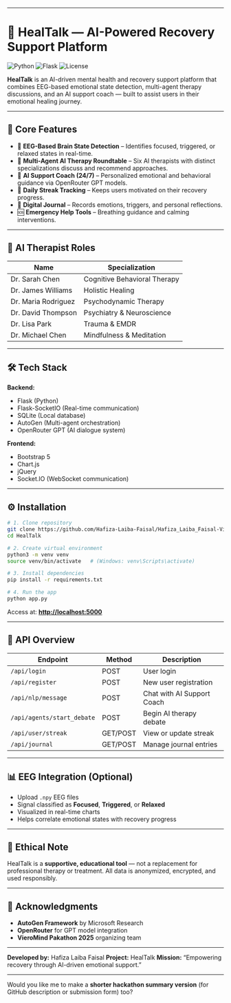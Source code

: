 
---

# 🧠 HealTalk — AI-Powered Recovery Support Platform



![Python](https://img.shields.io/badge/python-3.8+-blue.svg)
![Flask](https://img.shields.io/badge/flask-2.0+-green.svg)
![License](https://img.shields.io/badge/license-MIT-blue.svg)

**HealTalk** is an AI-driven mental health and recovery support platform that combines EEG-based emotional state detection, multi-agent therapy discussions, and an AI support coach — built to assist users in their emotional healing journey.

---

## 🚀 Core Features

* 🧠 **EEG-Based Brain State Detection** – Identifies focused, triggered, or relaxed states in real-time.
* 💬 **Multi-Agent AI Therapy Roundtable** – Six AI therapists with distinct specializations discuss and recommend approaches.
* 🤖 **AI Support Coach (24/7)** – Personalized emotional and behavioral guidance via OpenRouter GPT models.
* 📅 **Daily Streak Tracking** – Keeps users motivated on their recovery progress.
* 📓 **Digital Journal** – Records emotions, triggers, and personal reflections.
* 🆘 **Emergency Help Tools** – Breathing guidance and calming interventions.

---

## 🧩 AI Therapist Roles

| Name                | Specialization               |
| ------------------- | ---------------------------- |
| Dr. Sarah Chen      | Cognitive Behavioral Therapy |
| Dr. James Williams  | Holistic Healing             |
| Dr. Maria Rodriguez | Psychodynamic Therapy        |
| Dr. David Thompson  | Psychiatry & Neuroscience    |
| Dr. Lisa Park       | Trauma & EMDR                |
| Dr. Michael Chen    | Mindfulness & Meditation     |

---

## 🛠️ Tech Stack

**Backend:**

* Flask (Python)
* Flask-SocketIO (Real-time communication)
* SQLite (Local database)
* AutoGen (Multi-agent orchestration)
* OpenRouter GPT (AI dialogue system)

**Frontend:**

* Bootstrap 5
* Chart.js
* jQuery
* Socket.IO (WebSocket communication)

---

## ⚙️ Installation

```bash
# 1. Clone repository
git clone https://github.com/Hafiza-Laiba-Faisal/Hafiza_Laiba_Faisal-VieroMind_Lhr_Pakathon_4_Oct_2025.git
cd HealTalk

# 2. Create virtual environment
python3 -m venv venv
source venv/bin/activate   # (Windows: venv\Scripts\activate)

# 3. Install dependencies
pip install -r requirements.txt

# 4. Run the app
python app.py
```

Access at: **[http://localhost:5000](http://localhost:5000)**

---

## 🧠 API Overview

| Endpoint                   | Method   | Description                |
| -------------------------- | -------- | -------------------------- |
| `/api/login`               | POST     | User login                 |
| `/api/register`            | POST     | New user registration      |
| `/api/nlp/message`         | POST     | Chat with AI Support Coach |
| `/api/agents/start_debate` | POST     | Begin AI therapy debate    |
| `/api/user/streak`         | GET/POST | View or update streak      |
| `/api/journal`             | GET/POST | Manage journal entries     |

---

## 📊 EEG Integration (Optional)

* Upload `.npy` EEG files
* Signal classified as **Focused**, **Triggered**, or **Relaxed**
* Visualized in real-time charts
* Helps correlate emotional states with recovery progress

---

## 🧘 Ethical Note

HealTalk is a **supportive, educational tool** — not a replacement for professional therapy or treatment.
All data is anonymized, encrypted, and used responsibly.

---

## 📢 Acknowledgments

* **AutoGen Framework** by Microsoft Research
* **OpenRouter** for GPT model integration
* **VieroMind Pakathon 2025** organizing team

---



**Developed by:** Hafiza Laiba Faisal
**Project:** HealTalk
**Mission:** “Empowering recovery through AI-driven emotional support.”

---

Would you like me to make a **shorter hackathon summary version** (for GitHub description or submission form) too?
